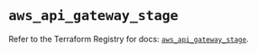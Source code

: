 # `aws_api_gateway_stage`

Refer to the Terraform Registry for docs: [`aws_api_gateway_stage`](https://registry.terraform.io/providers/hashicorp/aws/5.71.0/docs/resources/api_gateway_stage).
